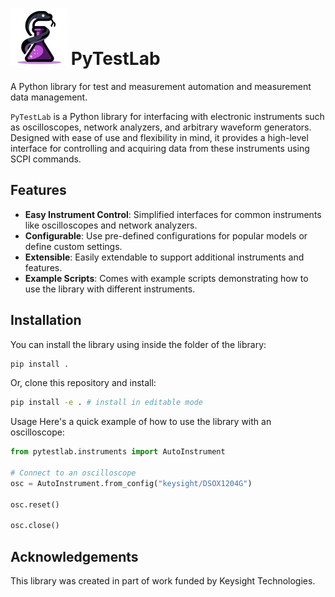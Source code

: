 # ![PyTestLab](pytestlab_logo.png) PyTestLab

A Python library for test and measurement  automation and measurement data management.

`PyTestLab` is a Python library for interfacing with electronic instruments such as oscilloscopes, network analyzers, and arbitrary waveform generators. Designed with ease of use and flexibility in mind, it provides a high-level interface for controlling and acquiring data from these instruments using SCPI commands.

## Features

- **Easy Instrument Control**: Simplified interfaces for common instruments like oscilloscopes and network analyzers.
- **Configurable**: Use pre-defined configurations for popular models or define custom settings.
- **Extensible**: Easily extendable to support additional instruments and features.
- **Example Scripts**: Comes with example scripts demonstrating how to use the library with different instruments.

## Installation

You can install the library using inside the folder of the library:

```bash
pip install .
```

Or, clone this repository and install:

```bash
pip install -e . # install in editable mode
```

Usage
Here's a quick example of how to use the library with an oscilloscope:

```python
from pytestlab.instruments import AutoInstrument

# Connect to an oscilloscope
osc = AutoInstrument.from_config("keysight/DSOX1204G")

osc.reset()

osc.close()
```

## Acknowledgements

This library was created in part of work funded by Keysight Technologies.
